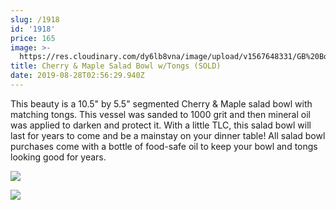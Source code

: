 ```yaml
---
slug: /1918
id: '1918'
price: 165
image: >-
  https://res.cloudinary.com/dy6lb8vna/image/upload/v1567648331/GB%20Bowlworks%20Gallery/1918e.jpg
title: Cherry & Maple Salad Bowl w/Tongs (SOLD)
date: 2019-08-28T02:56:29.940Z
---
```

This beauty is a 10.5" by 5.5" segmented Cherry & Maple salad bowl with matching tongs.  This vessel was sanded to 1000 grit and then mineral oil was applied to darken and protect it.  With a little TLC, this salad bowl will last for years to come and be a mainstay on your dinner table!  All salad bowl purchases come with a bottle of food-safe oil to keep your bowl and tongs looking good for years.

![](https://res.cloudinary.com/dy6lb8vna/image/upload/v1566961179/GB%20Bowlworks%20Gallery/1919c.jpg)

![](https://res.cloudinary.com/dy6lb8vna/image/upload/v1566961231/GB%20Bowlworks%20Gallery/1919b.jpg)
